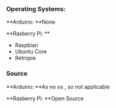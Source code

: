 ### Operating Systems:
**Arduino: **None

**Rasberry Pi: **
- Raspbian
- Ubuntu Core
- Retropie

### Source
**Arduino: **As no os , so not applicable

**Rasberry Pi: **Open Source